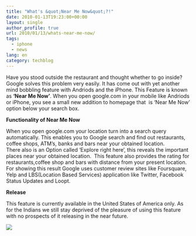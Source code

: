 ```yaml
---
title: "What's &quot;Near Me Now&quot;?!"
date: 2010-01-13T19:23:00+00:00
layout: single
author_profile: true
url: 2010/01/13/whats-near-me-now/
tags:
  - iphone
  - news
lang: en
category: techblog
---
```

Have you stood outside the restaurant and thought whether to go inside? Google solves this problem very easily. It has come out with yet another mind bobbling feature with Andriods and the iPhone. This Feature is known as **‘Near Me Now’**. When you open google.com in your mobile like Andriods or iPhone, you see a small new addition to homepage that  is ‘Near Me Now’ option below your search box.

**Functionality of Near Me Now**

When you open google.com your location turn into a search query automatically. This enables you to Google search and find out restaurants, coffee shops, ATM’s, banks and bars near your obtained location.  
There also is an Option called ‘Explore right here’, this reveals the important places near your obtained location.  This feature also provides the rating for restaurants,coffee shop and bars with distance from your present location. For showing this result Google uses customer review sites like Foursquare, Yelp and LBS(Location Based Services) application like Twitter, Facebook Status Updates and Loopt.

**Release**

This feature is currently available in the United States of America only. As for the Indians we still stay deprived of the pleasure of using this feature with no prospects of it releasing in the near future.

<div>
  <a href="http://2.bp.blogspot.com/_vaUVXcmC3OI/S04WlULEcsI/AAAAAAAAApU/pA8edjyMVfo/s1600-h/Untitled-2.jpg" imageanchor="1"><img border="0" src="http://2.bp.blogspot.com/_vaUVXcmC3OI/S04WlULEcsI/AAAAAAAAApU/pA8edjyMVfo/s640/Untitled-2.jpg" /></a>
</div>